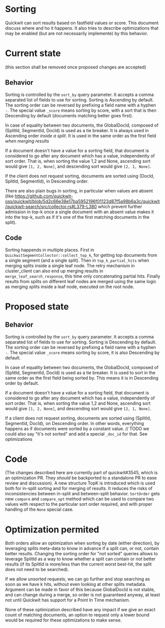 # Sorting

Quickwit can sort results based on fastfield values or score. This document discuss where and ho
 it happens.
It also tries to describe optimizations that may be enabled (but are not necessarily implemente)
by this behavior.

# Current state
(this section shall be removed once proposed changes are accepted)

## Behavior

Sorting is controlled by the `sort_by` query parameter. It accepts a comma separated list of fields
to use for sorting. Sorting is Ascending by default. The sorting order can be reversed by prefixing
a field name with a hyphen `-`.
The special value `_score` means sorting by score, with a sort that is then Descending by default
(documents matching better goes first).

In case of equality between two documents, the GlobalDocId, composed of (SplitId, SegmentId, DocId)
is used as a tie breaker. It is always used in Ascending order *inside a split*. It is used in the
same order as the first field *when merging results*

If a document doesn't have a value for a sorting field, that document is considered to go after any
document which has a value, independently of sort order. That is, when sorting the value 1,2 and
None, ascending sort would give `[1, 2, None]`, and descending sort would give `[2, 1, None]`.

If the client does not request sorting, documents are sorted using (DocId, SplitId, SegmentId), in
Descending order.

There are also plain bugs in sorting, in particular when values are absent (like 
https://github.com/quickwit-oss/quickwit/blob/5d2c66e38e17ba5952196f01123d87f5a98b6a3c/quickwit/quickwit-search/src/collector.rs#L379-L380
which prevent further admission in top-k once a single document with an absent value makes it into
the top-k, such as if it's one of the first matching documents in the split).

## Code
Sorting happends in multiple places. First in `QuickwitSegmentCollector::collect_top_k`, for
getting top documents from a single segment (and a single split). Then in 
`top_k_partial_hits` when merging splits inside a single leaf node. The retry mechanism in
cluster\_client can also end up merging results in `merge_leaf_search_response`, this time
only concatenating partial hits. Finally results from splits on different leaf nodes are
merged using the same logic as merging splits inside a leaf node, executed on the root node.

# Proposed state

## Behavior

Sorting is controlled by the `sort_by` query parameter. It accepts a comma separated list of fields
to use for sorting. Sorting is Descending by default. The sorting order can be reversed by prefixing
a field name with a hyphen `-`.
The special value `_score` means sorting by score, it is also Descending by default.

In case of equality between two documents, the GlobalDocId, composed of (SplitId, SegmentId, DocId)
is used as a tie breaker. It is used to sort in the same order as the first field being sorted by.
This means it is in Descending order by default.

If a document doesn't have a value for a sorting field, that document is considered to go after any
document which has a value, independently of sort order. That is, when sorting the value 1,2 and
None, ascending sort would give `[1, 2, None]`, and descending sort would give `[2, 1, None]`.

If a client does not request sorting, documents are sorted using (SplitId, SegmentId, DocId), on
Descending order. In other words, everything happens as if documents were sorted by a constant
value.
// TODO we could also say "it's not sorted" and add a special `_doc_id` for that. See optimizations

# Code

(The changes described here are currently part of quickwit#3545, which is an optimization PR. They
*should* be backported to a standalone PR to ease review and discussion).
A new structure TopK is introduced which is used both for in-split sorting and for merging of
results. It reduces the risks of inconsistencies between in-split and between-split behavior.
`SortOrder` gets new `compare` and `compare_opt` method which can be used to compare two values with
 respect to the particular sort order required, and with proper handling of the `None` special case.

# Optimization permited

Both orders allow an optimization when sorting by date (either direction), by leveraging splits
meta-data to know in advance if a split can, or not, contain better results. Changing the sorting
order for "not sorted" queries allows to leverage SplitId as a way to know whether a split can
contain or not better results (if its SplitId is more/less than the current worst best-hit, the
split does not need to be searched).

If we allow unsorted requests, we can go further and stop searching as soon as we have k hits,
without even looking at other splits metadata. Argument can be made in favor of this because
GlobalDocId is not stable, and can change during a merge, so order is not guaranteed anyway,
at least not until Quickwit has support for a Point In Time mechanism.

None of these optimization described have any impact if we give an exact count of matching
documents, an option to request only a lower bound would be required for these optimizations to
make sense.
